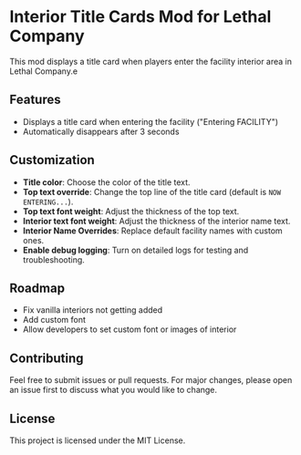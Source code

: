 # Interior Title Cards Mod for Lethal Company

This mod displays a title card when players enter the facility interior area in Lethal Company.e

## Features

- Displays a title card when entering the facility ("Entering FACILITY")
- Automatically disappears after 3 seconds

## Customization

* **Title color**: Choose the color of the title text.
* **Top text override**: Change the top line of the title card (default is `NOW ENTERING...`).
* **Top text font weight**: Adjust the thickness of the top text.
* **Interior text font weight**: Adjust the thickness of the interior name text.
* **Interior Name Overrides**: Replace default facility names with custom ones.
* **Enable debug logging**: Turn on detailed logs for testing and troubleshooting.

## Roadmap

- Fix vanilla interiors not getting added
- Add custom font
- Allow developers to set custom font or images of interior

## Contributing

Feel free to submit issues or pull requests. For major changes, please open an issue first to discuss what you would like to change.

## License

This project is licensed under the MIT License.